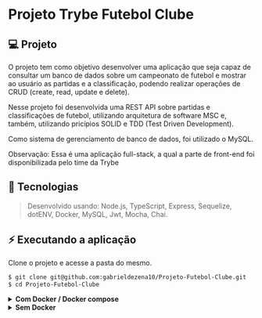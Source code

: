 # Projeto Trybe Futebol Clube

## 💻 Projeto

O projeto tem como objetivo desenvolver uma aplicação que seja capaz de consultar um banco de dados sobre um campeonato de futebol e mostrar ao usuário as partidas e a classificação, podendo realizar operações de CRUD (create, read, update e delete).

Nesse projeto foi desenvolvida uma REST API sobre partidas e classificações de futebol, utilizando arquitetura de software MSC e, também, utilizando pricípios SOLID e TDD (Test Driven Development). 

Como sistema de gerenciamento de banco de dados, foi utilizado o MySQL.

Observação: Essa é uma aplicação full-stack, a qual a parte de front-end foi disponibilizada pelo time da Trybe

## 🚀 Tecnologias

> Desenvolvido usando: Node.js, TypeScript, Express, Sequelize, dotENV, Docker, MySQL, Jwt, Mocha, Chai.


## ⚡ Executando a aplicação


Clone o projeto e acesse a pasta do mesmo.

```bash
$ git clone git@github.com:gabrieldezena10/Projeto-Futebol-Clube.git
$ cd Projeto-Futebol-Clube
```

<details>
  <summary><strong>Com Docker / Docker compose</strong></summary>

  ```bash
  # Realiza orquestração dos containers
  $ npm run compose:up
  ```

  Aplicação Frontend: Disponível no browser pelo endereço http://localhost:3000.

  Aplicação Backend: Disponível na porta `3001`.

  Banco de dados MySQL: Disponível na porta `3002`.
  
</details>

<details>
  <summary><strong>Sem Docker</strong></summary>

  Aplicação Backend:

  ```bash
    $ cd app/backend
   # Instala as dependências
    $ npm install

    # Iniciar o projeto
    $ npm start
  ```
  Aplicação Frontend:

  ```bash
    $ cd app/frontend
   # Instala as dependências
    $ npm install

    # Iniciar o projeto
    $ npm start
  ```
  
<details id='Variaveis-de-ambiente'>
  <summary><strong> ⚙️ Variáveis de ambiente </strong></summary><br />

    **No diretório `app/backend/` renomeie o arquivo `.env.example` para `.env` e configure os valores de acordo com o cenário do seu ambiente  (credenciais de banco de dados, secrets desejadas e etc)**. Isso vai permitir que você inicialize a aplicação fora do _container_ e ela se conecte com  seu banco local caso deseje.
    
 > `./app/backend/.env.example`
  ```txt
  JWT_SECRET=jwt_secret
  APP_PORT=3001
  DB_USER=seu_user
  DB_PASS=sua_senha
  DB_HOST=localhost
  DB_PORT=3306
  ```
</details>

  Aplicação Frontend: Disponível no browser pelo endereço http://localhost:3000.

  Aplicação Backend: Disponível na porta da variável de ambiente APP_PORT definida no arquivo `.env`.

  Banco de dados MySQL: Disponível de acordo com as credencias do banco MySQL da máquina do usuário. Substituir as variáveis de ambiente (DB_USER, DB_PASS) do arquivo `.env` pelas credenciais do usuário.
  
</details>

